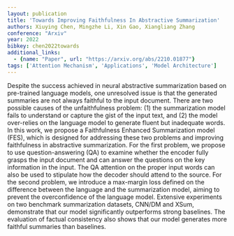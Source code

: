 ```yaml
---
layout: publication
title: 'Towards Improving Faithfulness In Abstractive Summarization'
authors: Xiuying Chen, Mingzhe Li, Xin Gao, Xiangliang Zhang
conference: "Arxiv"
year: 2022
bibkey: chen2022towards
additional_links:
  - {name: "Paper", url: "https://arxiv.org/abs/2210.01877"}
tags: ['Attention Mechanism', 'Applications', 'Model Architecture']
---
```

Despite the success achieved in neural abstractive summarization based on
pre-trained language models, one unresolved issue is that the generated
summaries are not always faithful to the input document. There are two possible
causes of the unfaithfulness problem: (1) the summarization model fails to
understand or capture the gist of the input text, and (2) the model over-relies
on the language model to generate fluent but inadequate words. In this work, we
propose a Faithfulness Enhanced Summarization model (FES), which is designed
for addressing these two problems and improving faithfulness in abstractive
summarization. For the first problem, we propose to use question-answering (QA)
to examine whether the encoder fully grasps the input document and can answer
the questions on the key information in the input. The QA attention on the
proper input words can also be used to stipulate how the decoder should attend
to the source. For the second problem, we introduce a max-margin loss defined
on the difference between the language and the summarization model, aiming to
prevent the overconfidence of the language model. Extensive experiments on two
benchmark summarization datasets, CNN/DM and XSum, demonstrate that our model
significantly outperforms strong baselines. The evaluation of factual
consistency also shows that our model generates more faithful summaries than
baselines.
